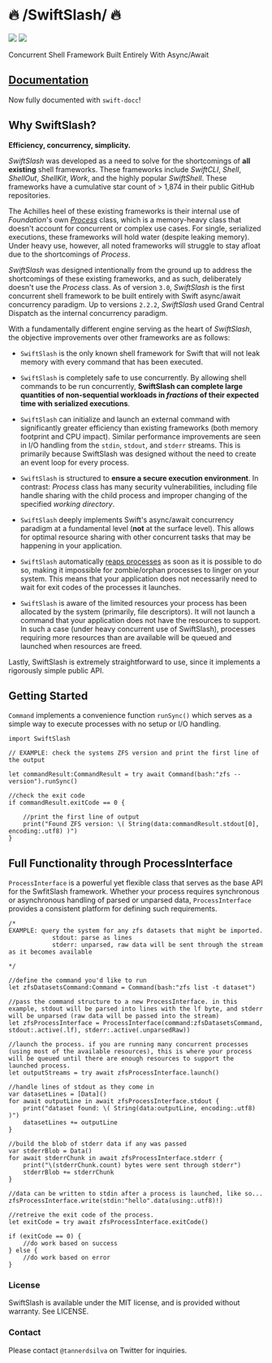 # 🔥 /SwiftSlash/ 🔥 

[![](https://img.shields.io/endpoint?url=https%3A%2F%2Fswiftpackageindex.com%2Fapi%2Fpackages%2Ftannerdsilva%2FSwiftSlash%2Fbadge%3Ftype%3Dswift-versions)](https://swiftpackageindex.com/tannerdsilva/SwiftSlash) [![](https://img.shields.io/endpoint?url=https%3A%2F%2Fswiftpackageindex.com%2Fapi%2Fpackages%2Ftannerdsilva%2FSwiftSlash%2Fbadge%3Ftype%3Dplatforms)](https://swiftpackageindex.com/tannerdsilva/SwiftSlash)

Concurrent Shell Framework Built Entirely With Async/Await

## [Documentation](https://swiftslash.com/documentation/)

Now fully documented with `swift-docc`!

## Why SwiftSlash?

**Efficiency, concurrency, simplicity.**

*SwiftSlash* was developed as a need to solve for the shortcomings of **all existing** shell frameworks. These frameworks include *SwiftCLI*, *Shell*, *ShellOut*, *ShellKit*, *Work*, and the highly popular *SwiftShell*. These frameworks have a cumulative star count of > 1,874 in their public GitHub repositories.

The Achilles heel of these existing frameworks is their internal use of *Foundation*'s own [*Process*](https://github.com/apple/swift-corelibs-foundation/blob/main/Sources/Foundation/Process.swift) class, which is a memory-heavy class that doesn't account for concurrent or complex use cases. For single, serialized executions, these frameworks will hold water (despite leaking memory). Under heavy use, however, all noted frameworks will struggle to stay afloat due to the shortcomings of *Process*.

*SwiftSlash* was designed intentionally from the ground up to address the shortcomings of these existing frameworks, and as such, deliberately doesn't use the *Process* class. As of version `3.0`, *SwiftSlash* is the first concurrent shell framework to be built entirely with Swift async/await concurrency paradigm. Up to versions `2.2.2`, *SwiftSlash* used Grand Central Dispatch as the internal concurrency paradigm.

With a fundamentally different engine serving as the heart of *SwiftSlash*, the objective improvements over other frameworks are as follows:

- `SwiftSlash` is the only known shell framework for Swift that will not leak memory with every command that has been executed.

- `SwiftSlash` is completely safe to use concurrently. By allowing shell commands to be run concurrently, **SwiftSlash can complete large quantities of non-sequential workloads in *fractions* of their expected time with serialized executions**.

- `SwiftSlash` can initialize and launch an external command with significantly greater efficiency than existing frameworks (both memory footprint and CPU impact). Similar performance improvements are seen in I/O handling from the `stdin`, `stdout`, and `stderr` streams. This is primarily because SwiftSlash was designed without the need to create an event loop for every process.

- `SwiftSlash` is structured to **ensure a secure execution environment**. In contrast: *Process* class has many security vulnerabilities, including file handle sharing with the child process and improper changing of the specified *working directory*.

- `SwiftSlash` deeply implements Swift's async/await concurrency paradigm at a fundamental level (**not** at the surface level). This allows for optimal resource sharing with other concurrent tasks that may be happening in your application.

- `SwiftSlash` automatically [reaps processes](https://www.geeksforgeeks.org/zombie-and-orphan-processes-in-c/) as soon as it is possible to do so, making it impossible for zombie/orphan processes to linger on your system. This means that your application does not necessarily need to wait for exit codes of the processes it launches.

- `SwiftSlash` is aware of the limited resources your process has been allocated by the system (primarily, file descriptors). It will not launch a command that your application does not have the resources to support. In such a case (under heavy concurrent use of SwiftSlash), processes requiring more resources than are available will be queued and launched when resources are freed.

Lastly, SwiftSlash is extremely straightforward to use, since it implements a rigorously simple public API. 

## Getting Started

`Command` implements a convenience function `runSync()` which serves as a simple way to execute processes with no setup or I/O handling.

```
import SwiftSlash

// EXAMPLE: check the systems ZFS version and print the first line of the output

let commandResult:CommandResult = try await Command(bash:"zfs --version").runSync()

//check the exit code
if commandResult.exitCode == 0 {

	//print the first line of output
	print("Found ZFS version: \( String(data:commandResult.stdout[0], encoding:.utf8) )")
}

```

## Full Functionality through ProcessInterface

`ProcessInterface` is a powerful yet flexible class that serves as the base API for the SwfitSlash framework. Whether your process requires synchronous or asynchronous handling of parsed or unparsed data, `ProcessInterface` provides a consistent platform for defining such requirements.

```
/* 
EXAMPLE: query the system for any zfs datasets that might be imported. 
			stdout: parse as lines
			stderr: unparsed, raw data will be sent through the stream as it becomes available

*/

//define the command you'd like to run
let zfsDatasetsCommand:Command = Command(bash:"zfs list -t dataset")

//pass the command structure to a new ProcessInterface. in this example, stdout will be parsed into lines with the lf byte, and stderr will be unparsed (raw data will be passed into the stream)
let zfsProcessInterface = ProcessInterface(command:zfsDatasetsCommand, stdout:.active(.lf), stderr:.active(.unparsedRaw))

//launch the process. if you are running many concurrent processes (using most of the available resources), this is where your process will be queued until there are enough resources to support the launched process.
let outputStreams = try await zfsProcessInterface.launch()

//handle lines of stdout as they come in
var datasetLines = [Data]()
for await outputLine in await zfsProcessInterface.stdout {
	print("dataset found: \( String(data:outputLine, encoding:.utf8) )")
	datasetLines += outputLine
}

//build the blob of stderr data if any was passed
var stderrBlob = Data()
for await stderrChunk in await zfsProcessInterface.stderr {
	print("\(stderrChunk.count) bytes were sent through stderr")
	stderrBlob += stderrChunk
}

//data can be written to stdin after a process is launched, like so...
zfsProcessInterface.write(stdin:"hello".data(using:.utf8)!)

//retreive the exit code of the process. 
let exitCode = try await zfsProcessInterface.exitCode()

if (exitCode == 0) {
	//do work based on success
} else {
	//do work based on error
}
```

### License

SwiftSlash is available under the MIT license, and is provided without warranty. See LICENSE.

### Contact

Please contact `@tannerdsilva` on Twitter for inquiries.
